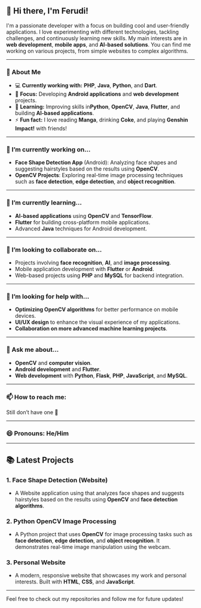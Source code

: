 ## 👋 Hi there, I'm **Ferudi**!

I'm a passionate developer with a focus on building cool and user-friendly applications. I love experimenting with different technologies, tackling challenges, and continuously learning new skills. My main interests are in **web development**, **mobile apps**, and **AI-based solutions**. You can find me working on various projects, from simple websites to complex algorithms.

---

### 🚀 About Me

- 💻 **Currently working with:** **PHP**, **Java**, **Python**, and **Dart**.
- 🔧 **Focus:** Developing **Android applications** and **web development** projects.
- 🌱 **Learning:** Improving skills in**Python**, **OpenCV**, **Java**, **Flutter**, and building **AI-based applications**.
- ⚡ **Fun fact:** I love reading **Manga**, drinking **Coke**, and playing **Genshin Impact!** with friends!

---

### 🔭 I’m currently working on...

- **Face Shape Detection App** (Android): Analyzing face shapes and suggesting hairstyles based on the results using **OpenCV**.
- **OpenCV Projects**: Exploring real-time image processing techniques such as **face detection**, **edge detection**, and **object recognition**.

---

### 🌱 I’m currently learning...

- **AI-based applications** using **OpenCV** and **TensorFlow**.
- **Flutter** for building cross-platform mobile applications.
- Advanced **Java** techniques for Android development.

---

### 👯 I’m looking to collaborate on...

- Projects involving **face recognition**, **AI**, and **image processing**.
- Mobile application development with **Flutter** or **Android**.
- Web-based projects using **PHP** and **MySQL** for backend integration.

---

### 🤔 I’m looking for help with...

- **Optimizing OpenCV algorithms** for better performance on mobile devices.
- **UI/UX design** to enhance the visual experience of my applications.
- **Collaboration on more advanced machine learning projects**.

---

### 💬 Ask me about...

- **OpenCV** and **computer vision**.
- **Android development** and **Flutter**.
- **Web development** with **Python**, **Flask**, **PHP**, **JavaScript**, and **MySQL**.

---

### 📫 How to reach me:
Still don’t have one 🤔

---

### 😄 Pronouns: **He/Him**

---

## 📚 Latest Projects

### 1. **Face Shape Detection  (Website)**
   - A Website application using  that analyzes face shapes and suggests hairstyles based on the results using **OpenCV** and **face detection algorithms**.

### 2. **Python OpenCV Image Processing**
   - A Python project that uses **OpenCV** for image processing tasks such as **face detection**, **edge detection**, and **object recognition**. It demonstrates real-time image manipulation using the webcam.

### 3. **Personal Website**  
   - A modern, responsive website that showcases my work and personal interests. Built with **HTML**, **CSS**, and **JavaScript**.


---

Feel free to check out my repositories and follow me for future updates!
